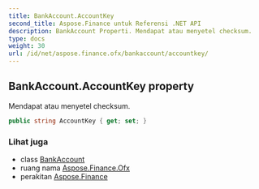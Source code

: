 ```yaml
---
title: BankAccount.AccountKey
second_title: Aspose.Finance untuk Referensi .NET API
description: BankAccount Properti. Mendapat atau menyetel checksum.
type: docs
weight: 30
url: /id/net/aspose.finance.ofx/bankaccount/accountkey/
---
```

## BankAccount.AccountKey property

Mendapat atau menyetel checksum.

```csharp
public string AccountKey { get; set; }
```

### Lihat juga

* class [BankAccount](../)
* ruang nama [Aspose.Finance.Ofx](../../bankaccount/)
* perakitan [Aspose.Finance](../../../)


